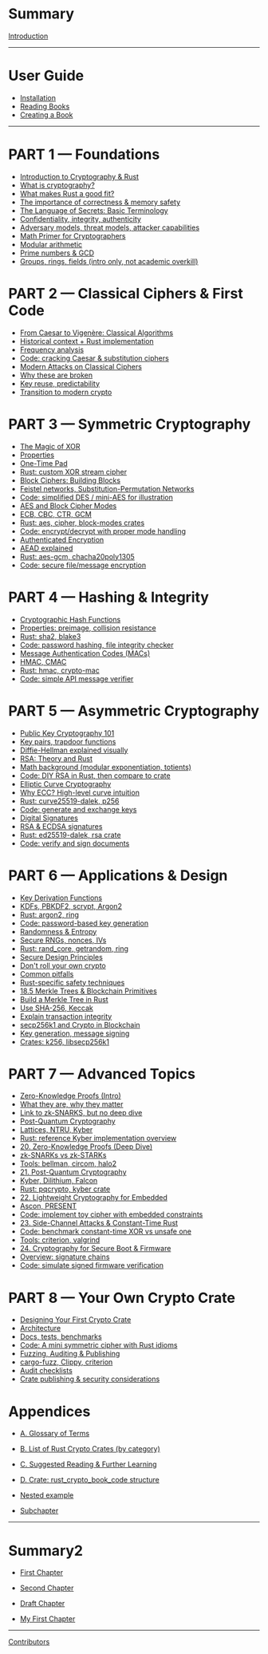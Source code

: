 # Summary

[Introduction](README.md)

---
# User Guide

- [Installation](guide/installation.md)
- [Reading Books](guide/reading.md)
- [Creating a Book](guide/creating.md)


---
# PART 1 — Foundations
- [Introduction to Cryptography & Rust]()
- [What is cryptography?]()
- [What makes Rust a good fit?]()
- [The importance of correctness & memory safety]()
- [The Language of Secrets: Basic Terminology]()
- [Confidentiality, integrity, authenticity]()
- [Adversary models, threat models, attacker capabilities]()
- [Math Primer for Cryptographers]()
- [Modular arithmetic]()
- [Prime numbers & GCD]()
- [Groups, rings, fields (intro only, not academic overkill)]()


# PART 2 — Classical Ciphers & First Code
- [From Caesar to Vigenère: Classical Algorithms]()
- [Historical context + Rust implementation]()
- [Frequency analysis]()
- [Code: cracking Caesar & substitution ciphers]()
- [Modern Attacks on Classical Ciphers]()
- [Why these are broken]()
- [Key reuse, predictability]()
- [Transition to modern crypto]()

# PART 3 — Symmetric Cryptography
- [The Magic of XOR]()
- [Properties]()
- [One-Time Pad]()
- [Rust: custom XOR stream cipher]()
- [Block Ciphers: Building Blocks]()
- [Feistel networks, Substitution-Permutation Networks]()
- [Code: simplified DES / mini-AES for illustration]()
- [AES and Block Cipher Modes]()
- [ECB, CBC, CTR, GCM]()
- [Rust: aes, cipher, block-modes crates]()
- [Code: encrypt/decrypt with proper mode handling]()
- [Authenticated Encryption]()
- [AEAD explained]()
- [Rust: aes-gcm, chacha20poly1305]()
- [Code: secure file/message encryption]()

# PART 4 — Hashing & Integrity
- [Cryptographic Hash Functions]()
- [Properties: preimage, collision resistance]()
- [Rust: sha2, blake3]()
- [Code: password hashing, file integrity checker]()
- [Message Authentication Codes (MACs)]()
- [HMAC, CMAC]()
- [Rust: hmac, crypto-mac]()
- [Code: simple API message verifier]()

# PART 5 — Asymmetric Cryptography
- [Public Key Cryptography 101]()
- [Key pairs, trapdoor functions]()
- [Diffie-Hellman explained visually]()
- [RSA: Theory and Rust]()
- [Math background (modular exponentiation, totients)]()
- [Code: DIY RSA in Rust, then compare to crate]()
- [Elliptic Curve Cryptography]()
- [Why ECC? High-level curve intuition]()
- [Rust: curve25519-dalek, p256]()
- [Code: generate and exchange keys]()
- [Digital Signatures]()
- [RSA & ECDSA signatures]()
- [Rust: ed25519-dalek, rsa crate]()
- [Code: verify and sign documents]()

# PART 6 — Applications & Design
- [Key Derivation Functions]()
- [KDFs, PBKDF2, scrypt, Argon2]()
- [Rust: argon2, ring]()
- [Code: password-based key generation]()
- [Randomness & Entropy]()
- [Secure RNGs, nonces, IVs]()
- [Rust: rand_core, getrandom, ring]()
- [Secure Design Principles]()
- [Don't roll your own crypto]()
- [Common pitfalls]()
- [Rust-specific safety techniques]()
- [18.5 Merkle Trees & Blockchain Primitives]()
- [Build a Merkle Tree in Rust]()
- [Use SHA-256, Keccak]()
- [Explain transaction integrity]()
- [secp256k1 and Crypto in Blockchain]()
- [Key generation, message signing]()
- [Crates: k256, libsecp256k1]()

# PART 7 — Advanced Topics
- [Zero-Knowledge Proofs (Intro)]()
- [What they are, why they matter]()
- [Link to zk-SNARKS, but no deep dive]()
- [Post-Quantum Cryptography]()
- [Lattices, NTRU, Kyber]()
- [Rust: reference Kyber implementation overview]()
- [20. Zero-Knowledge Proofs (Deep Dive)]()
- [ zk-SNARKs vs zk-STARKs]()
- [Tools: bellman, circom, halo2]()
- [21. Post-Quantum Cryptography]()
- [    Kyber, Dilithium, Falcon]()
- [    Rust: pqcrypto, kyber crate]()
- [22. Lightweight Cryptography for Embedded]()
- [    Ascon, PRESENT]()
- [    Code: implement toy cipher with embedded constraints]()
- [23. Side-Channel Attacks & Constant-Time Rust]()
- [    Code: benchmark constant-time XOR vs unsafe one]()
- [    Tools: criterion, valgrind]()
- [24. Cryptography for Secure Boot & Firmware]()
- [    Overview: signature chains]()
- [    Code: simulate signed firmware verification]()

# PART 8 — Your Own Crypto Crate
- [Designing Your First Crypto Crate]()
- [Architecture]()
- [Docs, tests, benchmarks]()
- [Code: A mini symmetric cipher with Rust idioms]()
- [Fuzzing, Auditing & Publishing]()
- [cargo-fuzz, Clippy, criterion]()
- [Audit checklists]()
- [Crate publishing & security considerations]()

# Appendices
- [A. Glossary of Terms]()
- [B. List of Rust Crypto Crates (by category)]()
- [C. Suggested Reading & Further Learning]()
- [D. Crate: rust_crypto_book_code structure]()


- [Nested example](nested/README.md)
- [Subchapter](nested/sub-chapter.md)
---
# Summary2
- [First Chapter](relative/path/to/markdown.md)
- [Second Chapter](relative/path/to/markdown2.md)

- [Draft Chapter]()

- [My First Chapter](my-first-chapter.md)

-----------

[Contributors](misc/contributors.md)